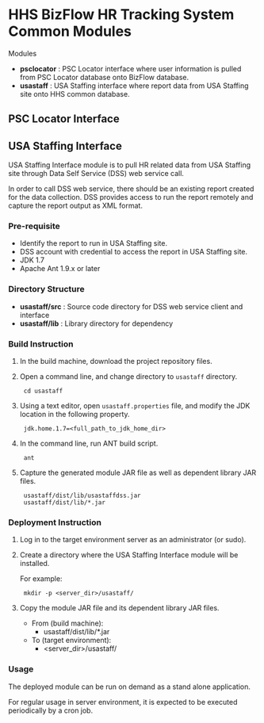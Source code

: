 # HHS BizFlow HR Tracking System Common Modules

Modules

- **psclocator** : PSC Locator interface where user information is pulled from PSC Locator database onto BizFlow database.
- **usastaff** : USA Staffing interface where report data from USA Staffing site onto HHS common database. 

## PSC Locator Interface




## USA Staffing Interface
USA Staffing Interface module is to pull HR related data from USA Staffing site through Data Self Service (DSS) web service call.

In order to call DSS web service, there should be an existing report created for the data collection.  DSS provides access to run the report remotely and capture the report output as XML format.


### Pre-requisite
* Identify the report to run in USA Staffing site.
* DSS account with credential to access the report in USA Staffing site.
* JDK 1.7
* Apache Ant 1.9.x or later


### Directory Structure

* **usastaff/src** : Source code directory for DSS web service client and interface
* **usastaff/lib** : Library directory for dependency


### Build Instruction

1. In the build machine, download the project repository files.

1. Open a command line, and change directory to `usastaff` directory.

		cd usastaff

1. Using a text editor, open `usastaff.properties` file, and modify the JDK location in the following property.

		jdk.home.1.7=<full_path_to_jdk_home_dir>

1. In the command line, run ANT build script.

		ant

1. Capture the generated module JAR file as well as dependent library JAR files.

		usastaff/dist/lib/usastaffdss.jar
		usastaff/dist/lib/*.jar


### Deployment Instruction

1. Log in to the target environment server as an administrator (or sudo).

1. Create a directory where the USA Staffing Interface module will be installed.

	For example:

		mkdir -p <server_dir>/usastaff/

1. Copy the module JAR file and its dependent library JAR files.

	* From (build machine):
		* usastaff/dist/lib/*.jar
	* To (target environment):
		* <server_dir>/usastaff/


### Usage
The deployed module can be run on demand as a stand alone application.

For regular usage in server environment, it is expected to be executed periodically by a cron job.
